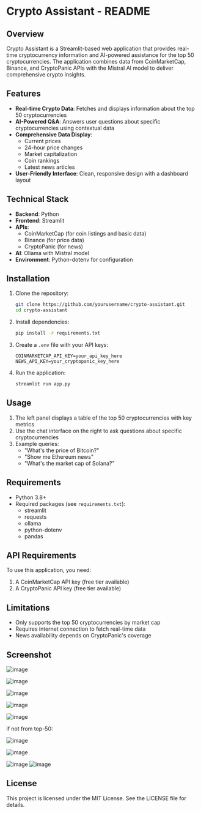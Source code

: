 # Crypto Assistant - README

## Overview

Crypto Assistant is a Streamlit-based web application that provides real-time cryptocurrency information and AI-powered assistance for the top 50 cryptocurrencies. The application combines data from CoinMarketCap, Binance, and CryptoPanic APIs with the Mistral AI model to deliver comprehensive crypto insights.

## Features

- **Real-time Crypto Data**: Fetches and displays information about the top 50 cryptocurrencies
- **AI-Powered Q&A**: Answers user questions about specific cryptocurrencies using contextual data
- **Comprehensive Data Display**:
  - Current prices
  - 24-hour price changes
  - Market capitalization
  - Coin rankings
  - Latest news articles
- **User-Friendly Interface**: Clean, responsive design with a dashboard layout

## Technical Stack

- **Backend**: Python
- **Frontend**: Streamlit
- **APIs**:
  - CoinMarketCap (for coin listings and basic data)
  - Binance (for price data)
  - CryptoPanic (for news)
- **AI**: Ollama with Mistral model
- **Environment**: Python-dotenv for configuration

## Installation

1. Clone the repository:
   ```bash
   git clone https://github.com/yourusername/crypto-assistant.git
   cd crypto-assistant
   ```

2. Install dependencies:
   ```bash
   pip install -r requirements.txt
   ```

3. Create a `.env` file with your API keys:
   ```
   COINMARKETCAP_API_KEY=your_api_key_here
   NEWS_API_KEY=your_cryptopanic_key_here
   ```

4. Run the application:
   ```bash
   streamlit run app.py
   ```

## Usage

1. The left panel displays a table of the top 50 cryptocurrencies with key metrics
2. Use the chat interface on the right to ask questions about specific cryptocurrencies
3. Example queries:
   - "What's the price of Bitcoin?"
   - "Show me Ethereum news"
   - "What's the market cap of Solana?"

## Requirements

- Python 3.8+
- Required packages (see `requirements.txt`):
  - streamlit
  - requests
  - ollama
  - python-dotenv
  - pandas

## API Requirements

To use this application, you need:
1. A CoinMarketCap API key (free tier available)
2. A CryptoPanic API key (free tier available)

## Limitations

- Only supports the top 50 cryptocurrencies by market cap
- Requires internet connection to fetch real-time data
- News availability depends on CryptoPanic's coverage

## Screenshot

![image](https://github.com/user-attachments/assets/16d09961-e319-44da-982d-e66e5b2cc35a)

![image](https://github.com/user-attachments/assets/14d38265-d176-4924-a9da-57e45f39d999)

![image](https://github.com/user-attachments/assets/7eb785cd-0e3b-4b9a-9e23-b49eb226444c)

![image](https://github.com/user-attachments/assets/cc2dee69-217f-423c-bc8a-c3ccdaa96535)

![image](https://github.com/user-attachments/assets/de3b3fd8-151c-4e3b-ab7a-1b2ccf17fbd9)

if not from top-50:

![image](https://github.com/user-attachments/assets/b03dfd07-0451-4a82-8cf5-57d071b041c6)

![image](https://github.com/user-attachments/assets/937cb5bc-2cbd-4fbf-a304-aff9ffa246ae)

![image](https://github.com/user-attachments/assets/52a8e955-62ec-4b65-92ef-4ca50664a6b0)
![image](https://github.com/user-attachments/assets/9e750f30-4e77-4c0e-b15c-9db5226b2c60)


## License

This project is licensed under the MIT License. See the LICENSE file for details.
